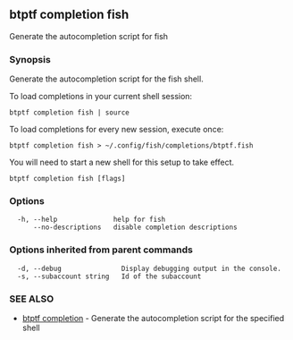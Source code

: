 ## btptf completion fish

Generate the autocompletion script for fish

### Synopsis

Generate the autocompletion script for the fish shell.

To load completions in your current shell session:

	btptf completion fish | source

To load completions for every new session, execute once:

	btptf completion fish > ~/.config/fish/completions/btptf.fish

You will need to start a new shell for this setup to take effect.


```
btptf completion fish [flags]
```

### Options

```
  -h, --help              help for fish
      --no-descriptions   disable completion descriptions
```

### Options inherited from parent commands

```
  -d, --debug               Display debugging output in the console.
  -s, --subaccount string   Id of the subaccount
```

### SEE ALSO

* [btptf completion](btptf_completion.md)	 - Generate the autocompletion script for the specified shell

